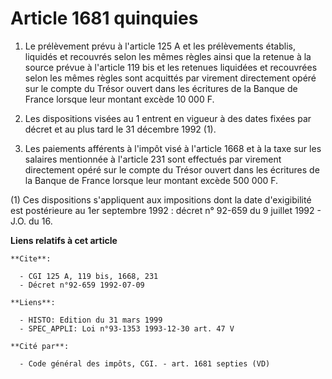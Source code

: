 # Article 1681 quinquies

1. Le prélèvement prévu à l'article 125 A et les prélèvements établis, liquidés et recouvrés selon les mêmes règles ainsi que
la retenue à la source prévue à l'article 119 bis et les retenues liquidées et recouvrées selon les mêmes règles sont
acquittés par virement directement opéré sur le compte du Trésor ouvert dans les écritures de la Banque de France lorsque
leur montant excède 10 000 F.

2. Les dispositions visées au 1 entrent en vigueur à des dates fixées par décret et au plus tard le 31 décembre 1992 (1).

3. Les paiements afférents à l'impôt visé à l'article 1668 et à la taxe sur les salaires mentionnée à l'article 231 sont
effectués par virement directement opéré sur le compte du Trésor ouvert dans les écritures de la Banque de France lorsque
leur montant excède 500 000 F.

(1) Ces dispositions s'appliquent aux impositions dont la date d'exigibilité est postérieure au 1er septembre 1992 : décret
n° 92-659 du 9 juillet 1992 - J.O. du 16.

**Liens relatifs à cet article**

	**Cite**:

	  - CGI 125 A, 119 bis, 1668, 231
	  - Décret n°92-659 1992-07-09

	**Liens**:

	  - HISTO: Edition du 31 mars 1999
	  - SPEC_APPLI: Loi n°93-1353 1993-12-30 art. 47 V

	**Cité par**:

	  - Code général des impôts, CGI. - art. 1681 septies (VD)

